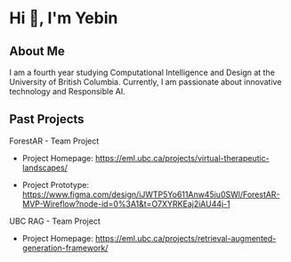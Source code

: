 # Hi 👋, I'm Yebin 

## About Me 
I am a fourth year studying Computational Intelligence and Design at the University of British Columbia. Currently, I am passionate about innovative technology and Responsible AI. 

## Past Projects 
ForestAR - Team Project 

* Project Homepage: https://eml.ubc.ca/projects/virtual-therapeutic-landscapes/

* Project Prototype: https://www.figma.com/design/iJWTP5Yo611Anw45iu0SWl/ForestAR-MVP-Wireflow?node-id=0%3A1&t=O7XYRKEaj2iAU44j-1 

UBC RAG - Team Project 

* Project Homepage: https://eml.ubc.ca/projects/retrieval-augmented-generation-framework/




